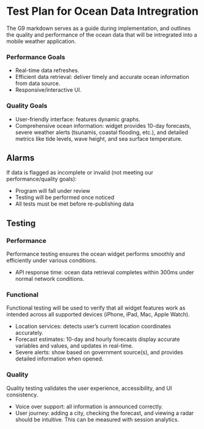 # Test Plan for Ocean Data Intregration
The G9 markdown serves as a guide during implementation, and outlines the quality and performance of the ocean data that will be intregrated into a mobile weather application.

### Performance Goals
+ Real-time data refreshes.
+ Efficient data retrieval: deliver timely and accurate ocean information from data source.
+ Responsive/interactive UI.
  
### Quality Goals
+ User-friendly interface: features dynamic graphs.
+ Comprehensive ocean information: widget provides 10-day forecasts, severe weather alerts (tsunamis, coastal flooding, etc.), and detailed metrics like tide levels, wave height, and sea surface temperature. 

## Alarms
If data is flagged as incomplete or invalid (not meeting our performance/quality goals):
+ Program will fall under review
+ Testing will be performed once noticed
+ All tests must be met before re-publishing data

## Testing
### Performance
Performance testing ensures the ocean widget performs smoothly and efficiently under various conditions.
+ API response time: ocean data retrieval completes within 300ms under normal network conditions.

### Functional
Functional testing will be used to verify that all widget features work as intended across all supported devices (iPhone, iPad, Mac, Apple Watch).
+ Location services: detects user’s current location coordinates accurately.
+ Forecast estimates: 10-day and hourly forecasts display accurate variables and values, and updates in real-time.
+ Severe alerts: show based on government source(s), and provides detailed information when opened.

### Quality
Quality testing validates the user experience, accessibility, and UI consistency.
+ Voice over support: all information is announced correctly.
+ User journey: adding a city, checking the forecast, and viewing a radar should be intuitive. This can be measured with session analytics.
